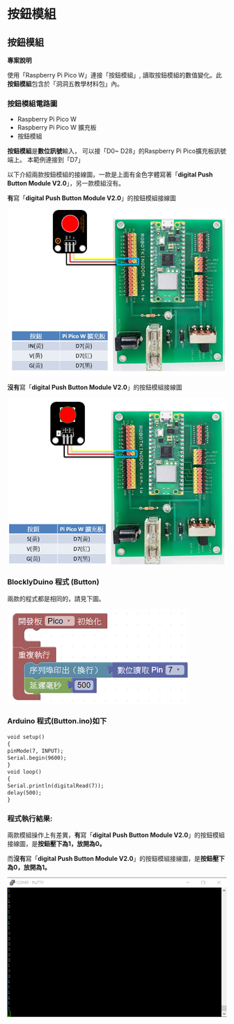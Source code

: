 # 按鈕模組

## 按鈕模組 <a href="#toc124882502" id="toc124882502"></a>

**專案說明**

使用「Raspberry Pi Pico W」連接「按鈕模組」, 讀取按鈕模組的數值變化。此**按鈕模組**包含於「洞洞五教學材料包」內。

### **按鈕模組電路圖**

* Raspberry Pi Pico W
* Raspberry Pi Pico W 擴充板
* 按鈕模組

**按鈕模組**是**數位訊號**輸入， 可以接「D0\~ D28」的Raspberry Pi Pico擴充板訊號端上。 本範例連接到「D7」

以下介紹兩款按鈕模組的接線圖，一款是上面有金色字體寫著「**digital Push Button Module V2.0**」，另一款模組沒有。

**有**寫「**digital Push Button Module V2.0**」的按鈕模組接線圖

![](<../../.gitbook/assets/0 (20).png>)

**沒有**寫「**digital Push Button Module V2.0**」的按鈕模組接線圖

![](<../../.gitbook/assets/1 (21).png>)

### **BlocklyDuino 程式 (Button)**

兩款的程式都是相同的，請見下圖。

![](<../../.gitbook/assets/2 (7).png>)

### **Arduino 程式(Button.ino)如下**

```
void setup()
{
pinMode(7, INPUT);
Serial.begin(9600);
}
void loop()
{
Serial.println(digitalRead(7));
delay(500);
}
```

### **程式執行結果:**

兩款模組操作上有差異，**有**寫「**digital Push Button Module V2.0**」的按鈕模組接線圖，是**按鈕壓下為1，放開為0。**

而**沒有**寫「**digital Push Button Module V2.0**」的按鈕模組接線圖，是**按鈕壓下為0，放開為1。**

![](<../../.gitbook/assets/3 (2).png>)
